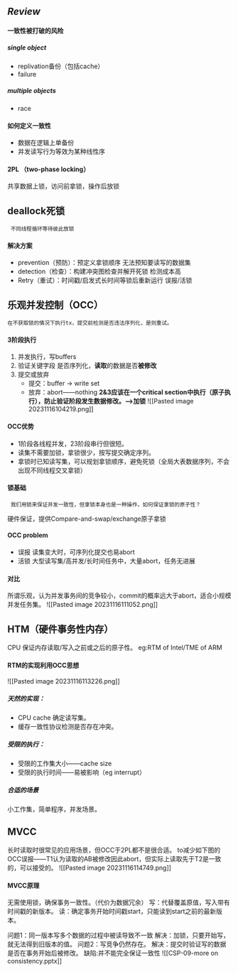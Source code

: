 ## *Review*
#### 一致性被打破的风险
##### single object
- replivation备份（包括cache）
- failure
##### multiple objects
- race
#### 如何定义一致性
- 数据在逻辑上单备份
- 并发读写行为等效为某种线性序
#### 2PL （two-phase locking）
共享数据上锁，访问前拿锁，操作后放锁




## deallock死锁
	 不同线程循环等待彼此放锁
#### 解决方案
- prevention（预防）：预定义拿锁顺序
	无法预知要读写的数据集
- detection（检查）：构建冲突图检查并解开死锁
	检测成本高
- Retry（重试）：时间戳/启发式长时间等锁后重新运行
	误报/活锁
## 乐观并发控制（OCC）
	在不获取锁的情况下执行tx，提交前检测是否违法序列化，是则重试。
#### 3阶段执行
1. 并发执行，写buffers
2. 验证关键字段
		是否序列化，**读取**的数据是否**被修改**
3. 提交或放弃
	- 提交：buffer -> write set
	- 放弃：abort——nothing
**2&3应该在一个critical section中执行（原子执行），防止验证阶段发生数据修改。—>加锁**
![[Pasted image 20231116104219.png]]
#### OCC优势
- 1阶段各线程并发，23阶段串行但很短。
- 读集不需要加锁，拿锁很少，按写提交确定序列。
- 拿锁时已知读写集，可以规划拿锁顺序，避免死锁（全局大表数据序列，不会出现不同线程交叉拿锁）

#### 锁基础
	 我们用锁来保证并发一致性，但拿锁本身也是一种操作，如何保证拿锁的原子性？
硬件保证，提供Compare-and-swap/exchange原子拿锁
#### OCC problem
- 误报
	读集变大时，可序列化提交也易abort
- 活锁
	大型读写集/高并发/长时间任务中，大量abort，任务无进展
#### 对比
所谓乐观，认为并发事务间的竞争较小，commit的概率远大于abort，适合小规模并发任务集。
![[Pasted image 20231116111052.png]]

## HTM（硬件事务性内存）
CPU 保证内存读取/写入之前或之后的原子性。
eg:RTM of Intel/TME of ARM
#### RTM的实现利用OCC思想
![[Pasted image 20231116113226.png]]

##### 天然的实现：
- CPU cache 确定读写集。
- 缓存一致性协议检测是否存在冲突。
##### 受限的执行：
- 受限的工作集大小——cache size
- 受限的执行时间——易被影响（eg interrupt）
##### 合适的场景
小工作集，简单程序，并发场景。

## MVCC
长时读取时很常见的应用场景，但OCC于2PL都不是很合适。
to减少如下图的OCC误报——T1认为读取的AB被修改因此abort，但实际上读取先于T2是一致的，可以接受的。
![[Pasted image 20231116114749.png]]
#### MVCC原理
无需使用锁，确保事务一致性。（代价为数据冗余）
写：代替覆盖原值，写入带有时间戳的新版本。
读：确定事务开始时间戳start，只能读到start之前的最新版本。

问题1：同一版本写多个数据的过程中被读导致不一致
解决：加锁，只要开始写，就无法得到旧版本的值。
问题2：写竞争仍然存在。
解决：提交时验证写的数据是否在事务开始后被修改。
缺陷:并不能完全保证一致性
![[CSP-09-more on consistency.pptx]]